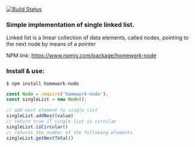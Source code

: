 [![Build Status](https://travis-ci.org/k03mad/homework-node.svg?branch=master)](https://travis-ci.org/k03mad/homework-node)

### Simple implementation of single linked list.

Linked list is a linear collection of data elements, called nodes, pointing to the next node by means of a pointer

NPM link: https://www.npmjs.com/package/homework-node

### Install & use:

```node
$ npm install homework-node
```

```js
const Node = require('homework-node');
const singleList = new Node();

// add next element to single list
singleList.addNext(value)
// return true if single list is circular
singleList.isCircular()
// returns the number of the following elements
singleList.getNextTotal()
```
